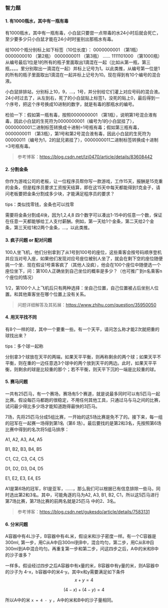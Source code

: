 ### 智力题



#### 1. 有1000瓶水，其中有一瓶有毒

有1000瓶水，其中有一瓶有毒，小白鼠只要尝一点带毒的水24小时后就会死亡，至少要多少只小白鼠才能在24小时时鉴别出那瓶水有毒。



给1000个瓶分别标上如下标签（10位长度）：
0000000001 （第1瓶）
0000000010 （第2瓶）
0000000011 （第3瓶）
......
1111101000 （第1000瓶）
从编号最后1位是1的所有的瓶子里面取出1滴混在一起（比如从第一瓶，第三瓶，。。。里分别取出一滴混在一起）并标上记号为1。以此类推，从编号第一位是1的所有的瓶子里面取出1滴混在一起并标上记号为10。现在得到有10个编号的混合液。

小白鼠排排站，分别标上10，9，...，1号，并分别给它们灌上对应号码的混合液。24小时过去了，从左到右，死了的小白鼠贴上标签1，没死的贴上0，最后得到一个序号，把这个序号换成10进制的数字，就是有毒的那瓶水的编号。

检验一下：假如第一瓶有毒，按照0000000001 （第1瓶），说明第1号混合液有毒，因此小白鼠的生死符为0000000001（编号为1的小白鼠挂了），0000000001二进制标签转换成十进制=1号瓶有毒；假如第三瓶有毒，0000000011 （第3瓶），第1号和第2号混合液有毒，因此小白鼠的生死符为00000011（编号为1，2的鼠兄弟挂了），0000000011二进制标签转换成十进制=3号瓶有毒。

> 参考博客：https://blog.csdn.net/lzj0470/article/details/83608442





#### 2. 分割金条

你作为游戏公司的老板，让一位程序员帮你写一款游戏，工作15天，报酬是15克重的金条，但是程序员要求工资按天结算，即在这15天中每天都能得到1克金子，请问老板要把金条分割成多少块，才能满足程序员的要求？



tips：类似找零钱，金条也可以找零

需要将金条分割成4块，因为1,2,4,8 四个数字可以凑出1-15中的任意一个数，保证在任意一天都能够给工人支付薪酬。例如，第一天给1个金条，第二天给2个金条，第三天给1和2两个金条，...，以此类推。





#### 3. 疯子问题 or 配对问题

100人坐飞机，他们分别拿到了从1号到100号的座位，这些乘客会按号码顺序登机并应当对号入座，如果他们发现对应号座位被别人坐了，就会在剩下空的座位随便挑一个坐．现在假设1号乘客疯了（其他人没疯），他会在100个座位中随便选一个座位坐下，问：第100人正确坐到自己坐位的概率是多少？（也可推广到n名乘客n个座位的情况）



1/2，第100个人上飞机后只有两种选择：坐自己位置，自己位置被占后坐别人位置。和其他乘客坐在哪个位置上没有关系。

> 问题详细解答及其拓展：https://www.zhihu.com/question/35950050





#### 4. 用天平找不同

有8个一样的球，其中一个要重一些。有一个天平，请问怎么称才能2次就把重的球找出来？



tips：多个球一起称

分别拿3个球放在天平的两端，如果天平平衡，则再称剩余的两个球；如果天平不平衡，则在重的一边任意选3个球中的两个放到天平的两边。此时，如果天平平衡，则剩余的球是比较重的那个；若不平衡，则天平下沉的一端是比较重的球。





#### 5. 赛马问题

一共有25匹马，有一个赛场，赛场有5个赛道，就是说最多同时可以有5匹马一起比赛。假设每匹马都跑的很稳定，不用任何其他工具，只通过马与马之间的比赛，试问最少得比多少场才能知道跑得最快的3匹马。



7场，先将25匹马分成5组比赛，一开始的这5场比赛是免不了的。接下来，每一组的冠军在一起赛一场得到第1名（第6 场）。最后要找的是第2和3名，先按照第6场比赛中得到的名次将5组马排序：

A1, A2, A3, A4, A5

B1, B2, B3, B4, B5

C1, C2, C3, C4, C5

D1, D2, D3, D4, D5

E1,  E2,  E3,  E4,  E5

A1是第6场的冠军，B1是亚军，……，那么我们可以根据已有信息排除一些马，同时选出第2和3名。其中，可能角逐的马为A2, A3, B1, B2, C1，所以这5匹马进行第7场比赛，第7场比赛的前两名就是25匹马 中的2、3名。

> 参考博客：https://blog.csdn.net/gukesdo/article/details/7583131



#### 6. 分米问题

A容器中有4L沙子，B容器中有4L米，假设米和沙子密度一样。有一个C容器是300ml, 第一步，用C从A中舀300ml到B中，混合均匀，第二步，用C从B冲舀300ml到A中混合均匀。再重复第一步和第二步，问这四步之后，A中的米和B中的沙子谁多？



一样多。假设经过四步之后A容器中有x量的米，B容器中有y量的米，则A容器中的沙子为 4-x，b容器中的米4-y。其中x和y需要满足如下条件
$$
x + y = 4
$$

$$
(4 - x) + (4 - y) = 4
$$

所以A中的米 `x = 4 - y` ，A中的米和B中的沙子量相同。



